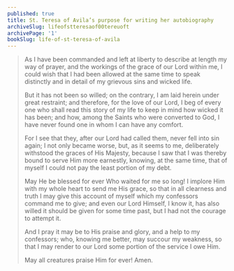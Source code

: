 ```yaml
---
published: true
title: St. Teresa of Avila’s purpose for writing her autobiography
archiveSlug: lifeofstteresaof00tereuoft
archivePage: '1'
bookSlug: life-of-st-teresa-of-avila
---
```


> As I have been commanded and left at liberty to describe at length my way of prayer, and the workings of the grace of our Lord within me, I could wish that I had been allowed at the same time to speak distinctly and in detail of my grievous sins and wicked life.
>
> But it has not been so willed; on the contrary, I am laid herein under great restraint; and therefore, for the love of our Lord, I beg of every one who shall read this story of my life to keep in mind how wicked it has been; and how, among the Saints who were converted to God, I have never found one in whom I can have any comfort.
>
> For I see that they, after our Lord had called them, never fell into sin again; I not only became worse, but, as it seems to me, deliberately withstood the graces of His Majesty, because I saw that I was thereby bound to serve Him more earnestly, knowing, at the same time, that of myself I could not pay the least portion of my debt.
>
> May He be blessed for ever Who waited for me so long! I implore Him with my whole heart to send me His grace, so that in all clearness and truth I may give this account of myself which my confessors command me to give; and even our Lord Himself, I know it, has also willed it should be given for some time past, but I had not the courage to attempt it.
>
> And I pray it may be to His praise and glory, and a help to my confessors; who, knowing me better, may succour my weakness, so that I may render to our Lord some portion of the service I owe Him.
>
> May all creatures praise Him for ever! Amen.
